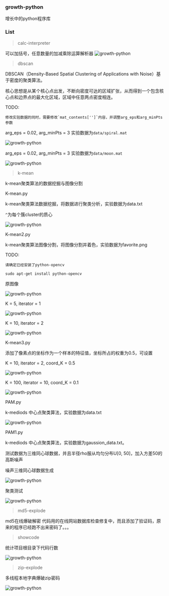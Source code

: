 ### growth-python
增长中的python程序库

### List
> calc-interpreter

可以加括号，任意数量的加减乘除运算解析器
![growth-python](https://github.com/v4if/growth-python/raw/master/calc-interpreter/2016-10-23-143524.png)

> dbscan

DBSCAN（Density-Based Spatial Clustering of Applications with Noise）基于密度的聚类算法。

核心思想是从某个核心点出发，不断向密度可达的区域扩张，从而得到一个包含核心点和边界点的最大化区域，区域中任意两点密度相连。

TODO:

	修改实验数据的同时，需要修改`mat_contents['']`内容，并调整arg_eps和arg_minPts参数

arg_eps = 0.02, arg_minPts = 3 实验数据为`data/spiral.mat`

![growth-python](https://raw.githubusercontent.com/v4if/growth-python/master/dbscan/testout/2016-11-11-133639.png)

arg_eps = 0.02, arg_minPts = 3 实验数据为`data/moon.mat`

![growth-python](https://raw.githubusercontent.com/v4if/growth-python/master/dbscan/testout/2016-11-11-133451.png)

> k-mean

k-mean聚类算法的数据挖掘与图像分割

K-mean.py 

k-mean聚类算法数据挖掘，将数据进行聚类分析，实验数据为data.txt

`^`为每个簇cluster的质心

![growth-python](https://github.com/v4if/growth-python/raw/master/k-mean/testout/2016-10-25-220155.png)

K-mean2.py

k-mean聚类算法图像分割，将图像分割并着色，实验数据为favorite.png

TODO:

    请确定已经安装了python-opencv

    sudo apt-get install python-opencv 

原图像

![growth-python](https://github.com/v4if/growth-python/raw/master/k-mean/testout/2016-10-25-131937.png)

K = 5, iterator = 1

![growth-python](https://github.com/v4if/growth-python/raw/master/k-mean/testout/2016-10-24-212419_5-1.png)

K = 10, iterator = 2

![growth-python](https://github.com/v4if/growth-python/raw/master/k-mean/testout/2016-10-25-142024_10-2.png)

K-mean3.py

添加了像素点的坐标作为一个样本的特征值，坐标所占的权重为0.5，可设置

K = 10, iterator = 2, coord_K = 0.5

![growth-python](https://github.com/v4if/growth-python/raw/master/k-mean/testout/2016-10-25-131556_C10-5.png)

K = 100, iterator = 10, coord_K = 0.1

![growth-python](https://github.com/v4if/growth-python/raw/master/k-mean/testout/2016-10-25-134935_C100-10.png)

PAM.py

k-mediods 中心点聚类算法，实验数据为data.txt

![growth-python](https://github.com/v4if/growth-python/raw/master/k-mean/testout/2016-10-30-174215.png)

PAM1.py

k-mediods 中心点聚类算法，实验数据为gaussion_data.txt。

测试数据为三维同心球数据，并且半径rho服从均匀分布U[0, 50]，加入方差50的高斯噪声

噪声三维同心球数据生成

![growth-python](https://github.com/v4if/growth-python/raw/master/k-mean/testout/2016-10-30-174940.png)

聚类测试

![growth-python](https://github.com/v4if/growth-python/raw/master/k-mean/testout/2016-10-30-174136.png)


> md5-explode

md5在线爆破解密
代码用的在线网站数据库检查修复中，而且添加了验证码，原来的程序已经跑不出来密码了。。。

> showcode

统计项目根目录下代码行数

![growth-python](https://github.com/v4if/growth-python/raw/master/showcode/2016-10-23-144952.png)

> zip-explode

多线程本地字典爆破zip密码

![growth-python](https://github.com/v4if/growth-python/raw/master/zip-explode/2016-10-23-150234.png)
